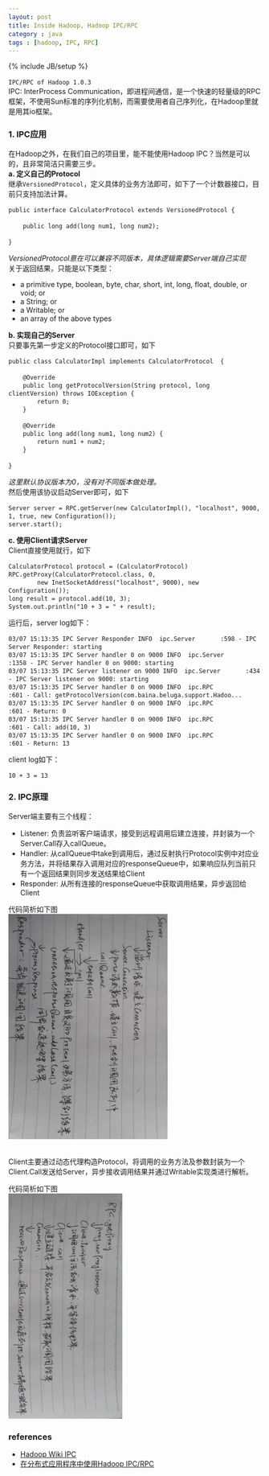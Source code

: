 ```yaml
---
layout: post
title: Inside Hadoop, Hadoop IPC/RPC
category : java
tags : [hadoop, IPC, RPC]
---
```

{% include JB/setup %}


`IPC/RPC of Hadoop 1.0.3`  
IPC: InterProcess Communication，即进程间通信，是一个快速的轻量级的RPC框架，不使用Sun标准的序列化机制，而需要使用者自己序列化，在Hadoop里就是用其io框架。  

### 1. IPC应用
在Hadoop之外，在我们自己的项目里，能不能使用Hadoop IPC？当然是可以的，且非常简洁只需要三步。  
**a. 定义自己的Protocol**  
继承`VersionedProtocol`，定义具体的业务方法即可，如下了一个计数器接口，目前只支持加法计算。

	public interface CalculatorProtocol extends VersionedProtocol {

		public long add(long num1, long num2);

	}


*VersionedProtocol意在可以兼容不同版本，具体逻辑需要Server端自己实现*  
关于返回结果，只能是以下类型：

+ a primitive type, boolean, byte, char, short, int, long, float, double, or void; or 
+ a String; or
+ a Writable; or 
+ an array of the above types 


**b. 实现自己的Server**  
只要事先第一步定义的Protocol接口即可，如下

	public class CalculatorImpl implements CalculatorProtocol  { 

		@Override
		public long getProtocolVersion(String protocol, long clientVersion) throws IOException {
			return 0;
		}

		@Override
		public long add(long num1, long num2) {
			return num1 + num2;
		}

	}

*这里默认协议版本为0，没有对不同版本做处理。*  
然后使用该协议启动Server即可，如下

	Server server = RPC.getServer(new CalculatorImpl(), "localhost", 9000, 1, true, new Configuration());
	server.start();


**c. 使用Client请求Server**  
Client直接使用就行，如下

	CalculatorProtocol protocol = (CalculatorProtocol) RPC.getProxy(CalculatorProtocol.class, 0,
			new InetSocketAddress("localhost", 9000), new Configuration());
	long result = protocol.add(10, 3);
	System.out.println("10 + 3 = " + result);


运行后，server log如下：

	03/07 15:13:35 IPC Server Responder INFO  ipc.Server       :598 - IPC Server Responder: starting
	03/07 15:13:35 IPC Server handler 0 on 9000 INFO  ipc.Server       :1358 - IPC Server handler 0 on 9000: starting
	03/07 15:13:35 IPC Server listener on 9000 INFO  ipc.Server       :434 - IPC Server listener on 9000: starting
	03/07 15:13:35 IPC Server handler 0 on 9000 INFO  ipc.RPC          :601 - Call: getProtocolVersion(com.baina.beluga.support.Hadoo...
	03/07 15:13:35 IPC Server handler 0 on 9000 INFO  ipc.RPC          :601 - Return: 0
	03/07 15:13:35 IPC Server handler 0 on 9000 INFO  ipc.RPC          :601 - Call: add(10, 3)
	03/07 15:13:35 IPC Server handler 0 on 9000 INFO  ipc.RPC          :601 - Return: 13

client log如下：

	10 + 3 = 13


### 2. IPC原理
Server端主要有三个线程：

+ Listener: 负责监听客户端请求，接受到远程调用后建立连接，并封装为一个Server.Call存入callQueue。
+ Handler: 从callQueue中take到调用后，通过反射执行Protocol实例中对应业务方法，并将结果存入调用对应的responseQueue中，如果响应队列当前只有一个返回结果则同步发送结果给Client
+ Responder: 从所有连接的responseQueue中获取调用结果，异步返回给Client

代码简析如下图  
![Bloom Filter](https://github.com/gengmzh/gengmzh.github.com/raw/master/_includes/hadoop_ipc_server.jpg)  

<br>
Client主要通过动态代理构造Protocol，将调用的业务方法及参数封装为一个Client.Call发送给Server，异步接收调用结果并通过Writable实现类进行解析。  

代码简析如下图  
![Bloom Filter](https://github.com/gengmzh/gengmzh.github.com/raw/master/_includes/hadoop_ipc_client.jpg)  



### references
+ [Hadoop Wiki IPC](http://wiki.apache.org/hadoop/ipc)
+ [在分布式应用程序中使用Hadoop IPC/RPC](http://www.cnblogs.com/gpcuster/archive/2009/09/06/1561423.html)


